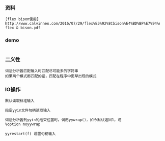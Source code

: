 ### 资料
```
[flex bison使用] http://www.calvinneo.com/2016/07/29/flex%E5%92%8Cbison%E4%BD%BF%E7%94%A8/
flex & bison.pdf
```

### demo
```

```

### 二义性
```
词法分析器匹配输入时匹配尽可能多的字符串
如果两个模式都匹配的话，匹配在程序中更早出现的模式
```

### IO操作
```
默认读取标准输入

指定yyin文件句柄读取输入

词法分析器到yyin的结束位置时，调用yywrap()，如今默认返回1，或
%option noyywrap

yyrestart(f) 设置句柄输入



```